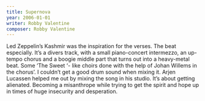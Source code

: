 ```yaml
---
title: Supernova
year: 2006-01-01
writer: Robby Valentine
composer: Robby Valentine
---
```


Led Zeppelin’s Kashmir was the inspiration for the verses. The beat especially.
It’s a divers track, with a small piano-concert intermezzo, an up-tempo chorus and a boogie middle part that turns out into a heavy-metal beat. Some ‘The Sweet ‘- like choirs done with the help of Johan Willems in the chorus’. I couldn’t get a good drum sound when mixing it. Arjen Lucassen helped me out by mixing the song in his studio.
It’s about getting alienated. Becoming a misanthrope while trying to get the spirit and hope up in times of huge insecurity and desperation.